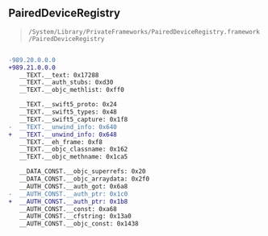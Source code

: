 ## PairedDeviceRegistry

> `/System/Library/PrivateFrameworks/PairedDeviceRegistry.framework/PairedDeviceRegistry`

```diff

-989.20.0.0.0
+989.21.0.0.0
   __TEXT.__text: 0x17288
   __TEXT.__auth_stubs: 0xd30
   __TEXT.__objc_methlist: 0xff0

   __TEXT.__swift5_proto: 0x24
   __TEXT.__swift5_types: 0x48
   __TEXT.__swift5_capture: 0x1f8
-  __TEXT.__unwind_info: 0x640
+  __TEXT.__unwind_info: 0x648
   __TEXT.__eh_frame: 0xf8
   __TEXT.__objc_classname: 0x162
   __TEXT.__objc_methname: 0x1ca5

   __DATA_CONST.__objc_superrefs: 0x20
   __DATA_CONST.__objc_arraydata: 0x2f0
   __AUTH_CONST.__auth_got: 0x6a8
-  __AUTH_CONST.__auth_ptr: 0x1c0
+  __AUTH_CONST.__auth_ptr: 0x1b8
   __AUTH_CONST.__const: 0xa68
   __AUTH_CONST.__cfstring: 0x13a0
   __AUTH_CONST.__objc_const: 0x1438

```
